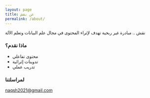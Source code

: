 ```yaml
---
layout: page
title: عن نقش
permalink: /about/
---
```


نقش .. مبادرة غير ربحية تهدف لإثراء المحتوى في مجال علم البيانات وتعلم الآلة

### ماذا نقدم؟

- محتوى تفاعلي
- تدوينات إثرائية
- تدريب عملي


### لمراسلتنا

[naqsh2021@gmail.com](mailto:email@domain.com)

